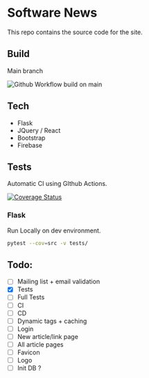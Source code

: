 # Software News
This repo contains the source code for the site.

## Build
Main branch

![Github Workflow build on main](https://github.com/ohad24/sw-news-il/actions/workflows/ci.yaml/badge.svg?branch=main)


## Tech
 * Flask
 * JQuery / React
 * Bootstrap
 * Firebase

## Tests
Automatic CI using GIthub Actions.

[![Coverage Status](https://coveralls.io/repos/github/ohad24/sw-news-il/badge.svg)](https://coveralls.io/github/ohad24/sw-news-il)
### Flask
Run Locally on dev environment.
```bash
pytest --cov=src -v tests/
```

## Todo:
- [ ] Mailing list + email validation
- [x] Tests
- [ ] Full Tests
- [ ] CI
- [ ] CD
- [ ] Dynamic tags + caching
- [ ] Login
- [ ] New article/link page
- [ ] All article pages
- [ ] Favicon
- [ ] Logo
- [ ] Init DB ?
